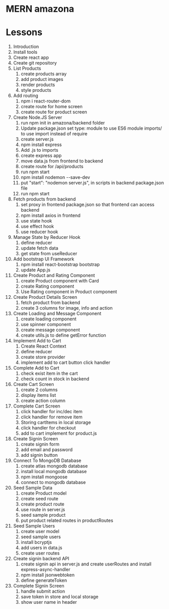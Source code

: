 # MERN amazona

# Lessons
1. Introduction
2. Install tools
3. Create react app
4. Create git repository
5. List Products
    1. create products array
    2. add product images
    3. render products
    4. style products
6. Add routing
    1. npm i react-router-dom
    2. create route for home screen
    3. create route for product screen
7. Create Node.JS Server
    1. run npm init in amazona/backend folder
    2. Update package.json set type: module to use ES6 module imports/ to use import instead of require
    3. create server.js
    4. npm install express
    5. Add .js to imports
    6. create express app
    7. move data.js from frontend to backend
    8. create route for /api/products
    9. run npm start
    10. npm install nodemon --save-dev
    11. put "start": "nodemon server.js", in scripts in backend package.json file
    12. run npm start
8. Fetch products from backend
    1. set proxy in frontend package.json so that frontend can access backend
    2. npm install axios in frontend
    3. use state hook
    4. use effect hook
    5. use reducer hook
9. Manage State by Reducer Hook
    1. define reducer
    2. update fetch data
    3. get state from useReducer
10. Add bootstrap UI Framework
    1. npm install react-bootstrap bootstrap
    2. update App.js
11. Create Product and Rating Component
    1. create Product component with Card
    2. create Rating component
    3. Use Rating component in Product component
12. Create Product Details Screen
    1. fetch product from backend
    2. create 3 columns for image, info and action
13. Create Loading and Message Component
    1. create loading component
    2. use spinner component
    3. create message component
    4. create utils.js to define getError function
14. Implement Add to Cart
    1. Create React Context
    2. define reducer
    3. create store provider
    4. implement add to cart button click handler
15. Complete Add to Cart
    1. check exist item in the cart
    2. check count in stock in backend
16. Create Cart Screen
    1. create 2 columns
    2. display items list
    3. create action column
17. Complete Cart Screen
    1. click handler for inc/dec item
    2. click handler for remove item
    3. Storing cartItems in local storage
    4. click handler for checkout
    5. add to cart implement for product.js
18. Create Signin Screen
    1. create signin form
    2. add  email and password
    3. add signin button
19. Connect To MongoDB Database
    1. create atlas mongodb database
    2. install local mongodb database
    3. npm install mongoose
    4. connect to mongodb database 
20. Seed Sample Data
    1. create Product model
    2. create seed route
    3. create product route
    4. use route in server.js
    5. seed sample product
    6. put product related routes in productRoutes
21. Seed Sample Users
    1. create user model
    2. seed sample users
    3. install bcryptjs
    4. add users in data.js
    5. create user routes
22. Create signin backend API
    1. create signin api in server.js and create userRoutes and install express-async-handler
    2. npm install jsonwebtoken 
    3. define generateToken
23. Complete Signin Screen
    1. handle submit action
    2. save token in store and local storage
    3. show user name in header